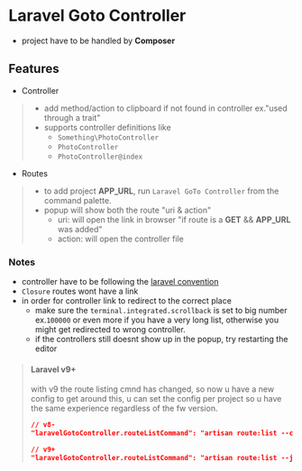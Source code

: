 # Laravel Goto Controller

- project have to be handled by **Composer**

## Features

- Controller

>- add method/action to clipboard if not found in controller ex."used through a trait"
>- supports controller definitions like
>     - `Something\PhotoController`
>     - `PhotoController`
>     - `PhotoController@index`

- Routes

>- to add project **APP_URL**, run `Laravel GoTo Controller` from the command palette.
>- popup will show both the route "uri & action"
>     - uri: will open the link in browser "if route is a **GET** && **APP_URL** was added"
>     - action: will open the controller file

### Notes

- controller have to be following the [laravel convention](https://laravel.com/docs/master/controllers)
- `Closure` routes wont have a link
- in order for controller link to redirect to the correct place
    - make sure the `terminal.integrated.scrollback` is set to big number ex.`100000` or even more if you have a very long list, otherwise you might get redirected to wrong controller.
    - if the controllers still doesnt show up in the popup, try restarting the editor

> #### Laravel v9+
>
> with v9 the route listing cmnd has changed, so now u have a new config to get around this, u can set the config per project so u have the same experience regardless of the fw version.
>
>```json
>// v8-
>"laravelGotoController.routeListCommand": "artisan route:list --columns=uri,name,action,method --json",
>
>// v9+
>"laravelGotoController.routeListCommand": "artisan route:list --json",
>```
